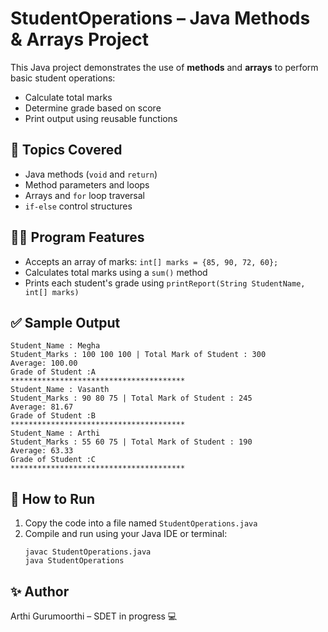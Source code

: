 
# StudentOperations – Java Methods & Arrays Project

This Java project demonstrates the use of **methods** and **arrays** to perform basic student operations:
- Calculate total marks
- Determine grade based on score
- Print output using reusable functions

## 📘 Topics Covered
- Java methods (`void` and `return`)
- Method parameters and loops
- Arrays and `for` loop traversal
- `if-else` control structures

## 🧑‍💻 Program Features
- Accepts an array of marks: `int[] marks = {85, 90, 72, 60};`
- Calculates total marks using a `sum()` method
- Prints each student's grade using `printReport(String StudentName, int[] marks)`

## ✅ Sample Output
```
Student_Name : Megha
Student_Marks : 100 100 100 | Total Mark of Student : 300
Average: 100.00
Grade of Student :A
***************************************
Student_Name : Vasanth
Student_Marks : 90 80 75 | Total Mark of Student : 245
Average: 81.67
Grade of Student :B
***************************************
Student_Name : Arthi
Student_Marks : 55 60 75 | Total Mark of Student : 190
Average: 63.33
Grade of Student :C
***************************************

```

## 🚀 How to Run
1. Copy the code into a file named `StudentOperations.java`
2. Compile and run using your Java IDE or terminal:
   ```
   javac StudentOperations.java
   java StudentOperations
   ```

## ✨ Author
Arthi Gurumoorthi – SDET in progress 💻
